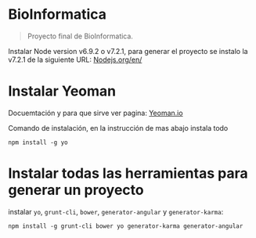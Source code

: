 # BioInformatica
> Proyecto final de BioInformatica.

Instalar Node version v6.9.2 o v7.2.1, para generar el proyecto se instalo la v7.2.1  de la siguiente URL: [Nodejs.org/en/](https://nodejs.org/en/)

# Instalar Yeoman

Docuemtación y para que sirve ver pagina: [Yeoman.io](http://yeoman.io/generators)

Comando de instalación, en la instrucción de mas abajo instala todo

```
npm install -g yo
```

# Instalar todas las herramientas para generar un proyecto

instalar `yo`, `grunt-cli`, `bower`, `generator-angular` y `generator-karma`:
```
npm install -g grunt-cli bower yo generator-karma generator-angular
```

